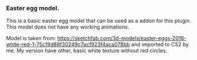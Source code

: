 ### Easter egg model.
This is a basic easter egg model that can be used as a addon for this plugin. This model does not have any working animations. 

Model is taken from: https://sketchfab.com/3d-models/easter-eggs-2016-white-red-1-75c19d88f30249c7acf923f4aca078bb
and imported to CS2 by me. My version have other, basic white texture without red circles.


